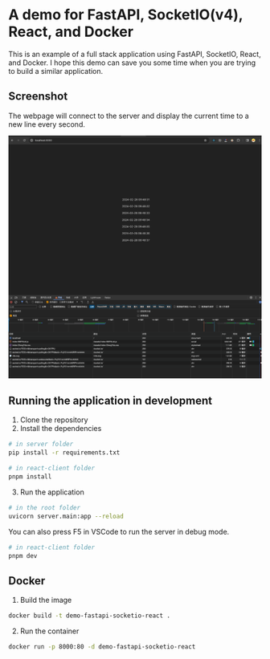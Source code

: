 # A demo for FastAPI, SocketIO(v4), React, and Docker

This is an example of a full stack application using FastAPI, SocketIO, React, and Docker. I hope this demo can save you some time when you are trying to build a similar application.

## Screenshot

The webpage will connect to the server and display the current time to a new line every second.

![Screenshot](assets/screenshot.png)

## Running the application in development

1. Clone the repository
2. Install the dependencies

```bash
# in server folder
pip install -r requirements.txt
```

```bash
# in react-client folder
pnpm install
```

3. Run the application

```bash
# in the root folder
uvicorn server.main:app --reload
```

You can also press F5 in VSCode to run the server in debug mode.

```bash
# in react-client folder
pnpm dev
```

## Docker

1. Build the image

```bash
docker build -t demo-fastapi-socketio-react .
```

2. Run the container

```bash
docker run -p 8000:80 -d demo-fastapi-socketio-react
```
